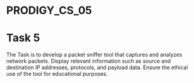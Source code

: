 # PRODIGY_CS_05

# Task 5

The Task is to develop a packet sniffer tool that captures and analyzes network packets. Display relevant information such as source and destination IP addresses, protocols, and payload data. Ensure the ethical use of the tool for educational purposes.
